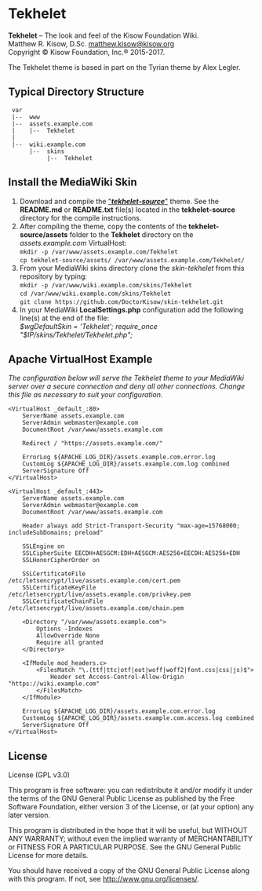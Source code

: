 # Tekhelet

**Tekhelet** – The look and feel of the Kisow Foundation Wiki.  
Matthew R. Kisow, D.Sc. <matthew.kisow@kisow.org>  
Copyright &copy; Kisow Foundation, Inc.&reg; 2015-2017.

The Tekhelet theme is based in part on the Tyrian theme by Alex Legler.

## Typical Directory Structure
     var  
     |--  www  
     |--  assets.example.com  
     |    |--  Tekhelet  
     |  
     |--  wiki.example.com  
          |--  skins  
               |--  Tekhelet  

## Install the MediaWiki Skin
1. Download and compile the ["_**tekhelet-source**_"](https://github.com/DoctorKisow/tekhelet-source.git) theme.
   See the **README.md** or **README.txt** file(s) located in the **tekhelet-source** directory for the compile instructions.
2. After compiling the theme, copy the contents of the **tekhelet-source/assets** folder to the **Tekhelet**  directory on the _assets.example.com_ VirtualHost:  
   `mkdir -p /var/www/assets.example.com/Tekhelet`  
   `cp tekhelet-source/assets/ /var/www/assets.example.com/Tekhelet/`  
3. From your MediaWiki skins directory clone the _skin-tekhelet_ from this repository by typing:  
   `mkdir -p /var/www/wiki.example.com/skins/Tekhelet`  
   `cd /var/www/wiki.example.com/skins/Tekhelet`  
   `git clone https://github.com/DoctorKisow/skin-tekhelet.git`  
4. In your MediaWiki **LocalSettings.php** configuration add the following line(s) at the end of the file:  
   _$wgDefaultSkin = 'Tekhelet';  
   require_once "$IP/skins/Tekhelet/Tekhelet.php";_  

## Apache VirtualHost Example
_The configuration below will serve the Tekhelet theme to your MediaWiki server over a secure connection and deny all other connections.  Change this file as necessary to suit your configuration._  
```shell
<VirtualHost _default_:80>  
    ServerName assets.example.com  
    ServerAdmin webmaster@example.com  
    DocumentRoot /var/www/assets.example.com  

    Redirect / "https://assets.example.com/"  

    ErrorLog ${APACHE_LOG_DIR}/assets.example.com.error.log  
    CustomLog ${APACHE_LOG_DIR}/assets.example.com.log combined  
    ServerSignature Off  
</VirtualHost>  

<VirtualHost _default_:443>  
    ServerName assets.example.com  
    ServerAdmin webmaster@example.com  
    DocumentRoot /var/www/assets.example.com  

    Header always add Strict-Transport-Security "max-age=15768000; includeSubDomains; preload"  

    SSLEngine on  
    SSLCipherSuite EECDH+AESGCM:EDH+AESGCM:AES256+EECDH:AES256+EDH  
    SSLHonorCipherOrder on  

    SSLCertificateFile /etc/letsencrypt/live/assets.example.com/cert.pem  
    SSLCertificateKeyFile /etc/letsencrypt/live/assets.example.com/privkey.pem  
    SSLCertificateChainFile /etc/letsencrypt/live/assets.example.com/chain.pem  

    <Directory "/var/www/assets.example.com">  
        Options -Indexes  
        AllowOverride None  
        Require all granted  
    </Directory>  

    <IfModule mod_headers.c>  
        <FilesMatch "\.(ttf|ttc|otf|eot|woff|woff2|font.css|css|js)$">  
            Header set Access-Control-Allow-Origin "https://wiki.example.com"  
        </FilesMatch>  
    </IfModule>  

    ErrorLog ${APACHE_LOG_DIR}/assets.example.com.error.log  
    CustomLog ${APACHE_LOG_DIR}/assets.example.com.access.log combined  
    ServerSignature Off  
</VirtualHost>
```
## License
License (GPL v3.0)

This program is free software: you can redistribute it and/or modify it under the terms of the GNU General Public License as published by the Free Software Foundation, either version 3 of the License, or (at your option) any later version.

This program is distributed in the hope that it will be useful, but WITHOUT ANY WARRANTY; without even the implied warranty of MERCHANTABILITY or FITNESS FOR A PARTICULAR PURPOSE.  See the GNU General Public License for more details.

You should have received a copy of the GNU General Public License along with this program.  If not, see <http://www.gnu.org/licenses/>.
